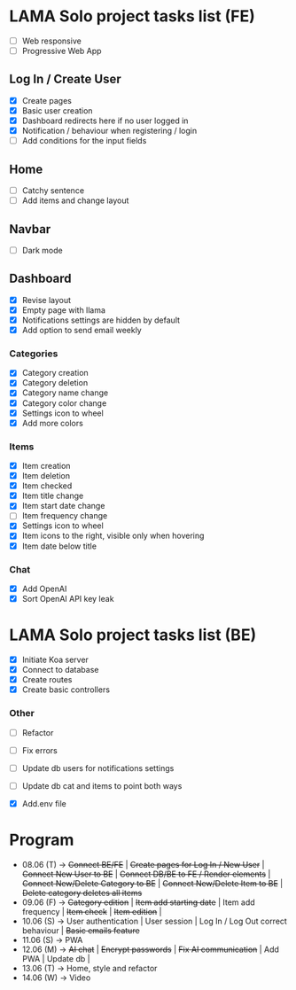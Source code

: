 # LAMA Solo project tasks list (FE)
- [ ] Web responsive
- [ ] Progressive Web App
## Log In / Create User
- [x] Create pages
- [x] Basic user creation
- [x] Dashboard redirects here if no user logged in
- [x] Notification / behaviour when registering / login
- [ ] Add conditions for the input fields
## Home
- [ ] Catchy sentence
- [ ] Add items and change layout
## Navbar
- [ ] Dark mode
## Dashboard
- [x] Revise layout
- [x] Empty page with llama
- [x] Notifications settings are hidden by default
- [x] Add option to send email weekly
### Categories
- [x] Category creation
- [x] Category deletion
- [x] Category name change
- [x] Category color change
- [x] Settings icon to wheel
- [x] Add more colors
### Items
- [x] Item creation
- [x] Item deletion
- [x] Item checked
- [x] Item title change
- [x] Item start date change
- [ ] Item frequency change
- [x] Settings icon to wheel
- [x] Item icons to the right, visible only when hovering
- [x] Item date below title
### Chat
- [x] Add OpenAI 
- [x] Sort OpenAI API key leak
# LAMA Solo project tasks list (BE)
- [x] Initiate Koa server
- [x] Connect to database
- [x] Create routes
- [x] Create basic controllers

### Other
- [ ] Refactor
- [ ] Fix errors
- [ ] Update db users for notifications settings
- [ ] Update db cat and items to point both ways
- [x] Add.env file 


# Program
- 08.06 (T) -> ~~Connect BE/FE~~ |
~~Create pages for Log In / New User~~ |
~~Connect New User to BE~~ |
~~Connect DB/BE to FE / Render elements~~ |
~~Connect New/Delete Category to BE~~ |
~~Connect New/Delete Item to BE~~ |
~~Delete category deletes all items~~
- 09.06 (F) -> ~~Category edition~~ |
~~Item add starting date~~ |
Item add frequency |
~~Item check~~ |
~~Item edition~~ |
- 10.06 (S) -> User authentication |
User session |
Log In / Log Out correct behaviour |
~~Basic emails feature~~
- 11.06 (S) -> PWA
- 12.06 (M) -> ~~AI chat~~  |
~~Encrypt passwords~~ |
~~Fix AI communication~~ |
Add PWA |
Update db |
- 13.06 (T) -> Home, style and refactor
- 14.06 (W) -> Video